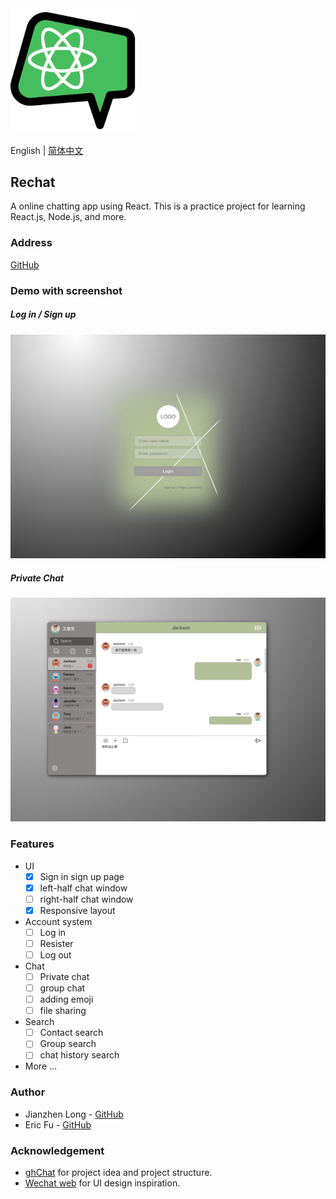<img src="rechat/public/r_logo.png" alt="drawing" width="200"/>

English | [简体中文](./README-ch.md)

## Rechat
A online chatting app using React. This is a practice project for learning React.js, Node.js, and more. 

### Address
[GitHub](https://github.com/ProgrammableEric/rechat)

### Demo with screenshot
##### Log in / Sign up
<img src="./效果图/登录界面3.png">

##### Private Chat
<img src="./效果图/privateChatPage-v3.png">

### Features 
- UI 
  - [x] Sign in sign up page
  - [x] left-half chat window
  - [ ] right-half chat window
  - [x] Responsive layout
- Account system
  - [ ] Log in
  - [ ] Resister
  - [ ] Log out
- Chat 
  - [ ] Private chat 
  - [ ] group chat
  - [ ] adding emoji 
  - [ ] file sharing 
- Search 
  - [ ] Contact search 
  - [ ] Group search 
  - [ ] chat history search
- More 
  ... 
  

### Author 
- Jianzhen Long - [GitHub](https://github.com/Olivia-long94)
- Eric Fu - [GitHub](https://github.com/ProgrammableEric)

### Acknowledgement 
- [ghChat](https://github.com/aermin/ghChat) for project idea and project structure. 
- [Wechat web](https://web.wechat.com/) for UI design inspiration. 
